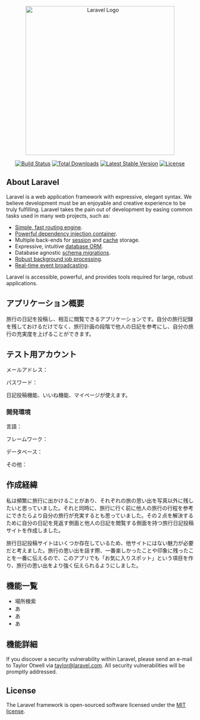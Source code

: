 <p align="center"><a href="https://laravel.com" target="_blank"><img src="https://raw.githubusercontent.com/laravel/art/master/logo-lockup/5%20SVG/2%20CMYK/1%20Full%20Color/laravel-logolockup-cmyk-red.svg" width="400" alt="Laravel Logo"></a></p>

<p align="center">
<a href="https://github.com/laravel/framework/actions"><img src="https://github.com/laravel/framework/workflows/tests/badge.svg" alt="Build Status"></a>
<a href="https://packagist.org/packages/laravel/framework"><img src="https://img.shields.io/packagist/dt/laravel/framework" alt="Total Downloads"></a>
<a href="https://packagist.org/packages/laravel/framework"><img src="https://img.shields.io/packagist/v/laravel/framework" alt="Latest Stable Version"></a>
<a href="https://packagist.org/packages/laravel/framework"><img src="https://img.shields.io/packagist/l/laravel/framework" alt="License"></a>
</p>

## About Laravel

Laravel is a web application framework with expressive, elegant syntax. We believe development must be an enjoyable and creative experience to be truly fulfilling. Laravel takes the pain out of development by easing common tasks used in many web projects, such as:

- [Simple, fast routing engine](https://laravel.com/docs/routing).
- [Powerful dependency injection container](https://laravel.com/docs/container).
- Multiple back-ends for [session](https://laravel.com/docs/session) and [cache](https://laravel.com/docs/cache) storage.
- Expressive, intuitive [database ORM](https://laravel.com/docs/eloquent).
- Database agnostic [schema migrations](https://laravel.com/docs/migrations).
- [Robust background job processing](https://laravel.com/docs/queues).
- [Real-time event broadcasting](https://laravel.com/docs/broadcasting).

Laravel is accessible, powerful, and provides tools required for large, robust applications.

## アプリケーション概要

旅行の日記を投稿し、相互に閲覧できるアプリケーションです。自分の旅行記録を残しておけるだけでなく、旅行計画の段階で他人の日記を参考にし、自分の旅行の充実度を上げることができます。

## テスト用アカウント

メールアドレス：

パスワード：

日記投稿機能、いいね機能、マイページが使えます。

### 開発環境

言語：

フレームワーク：

データベース：

その他：

## 作成経緯
私は頻繁に旅行に出かけることがあり、それぞれの旅の思い出を写真以外に残したいと思っていました。それと同時に、旅行に行く前に他人の旅行の行程を参考にできたらより自分の旅行が充実するとも思っていました。その２点を解決するために自分の日記を見返す側面と他人の日記を閲覧する側面を持つ旅行日記投稿サイトを作成しました。

旅行日記投稿サイトはいくつか存在しているため、他サイトにはない魅力が必要だと考えました。旅行の思い出を話す際、一番楽しかったことや印象に残ったことを一番に伝えるので、このアプリでも「お気に入りスポット」という項目を作り、旅行の思い出をより強く伝えられるようにしました。


## 機能一覧

- 場所検索
- あ
- あ
- あ


## 機能詳細

If you discover a security vulnerability within Laravel, please send an e-mail to Taylor Otwell via [taylor@laravel.com](mailto:taylor@laravel.com). All security vulnerabilities will be promptly addressed.

## License

The Laravel framework is open-sourced software licensed under the [MIT license](https://opensource.org/licenses/MIT).
